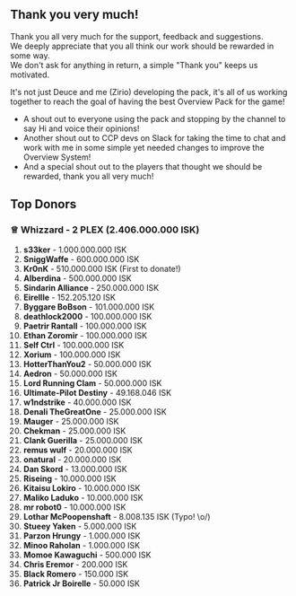 ## Thank you very much!
Thank you all very much for the support, feedback and suggestions.  
We deeply appreciate that you all think our work should be rewarded in some way.   
We don't ask for anything in return, a simple "Thank you" keeps us motivated.    
  
It's not just Deuce and me (Zirio) developing the pack, it's all of us working together to reach the goal of having the best Overview Pack for the game!  
  
- A shout out to everyone using the pack and stopping by the channel to say Hi and voice their opinions!
- Another shout out to CCP devs on Slack for taking the time to chat and work with me in some simple yet needed changes to improve the Overview System!
- And a special shout out to the players that thought we should be rewarded, thank you all very much!

## Top Donors

### ♕ **Whizzard** - 2 PLEX (2.406.000.000 ISK)

1. **s33ker** - 1.000.000.000 ISK
1. **SniggWaffe** - 600.000.000 ISK
1. **Kr0nK** - 510.000.000 ISK (First to donate!)
1. **Alberdina** - 500.000.000 ISK
1. **Sindarin Alliance** - 250.000.000 ISK
1. **Eirellle** - 152.205.120 ISK
1. **Byggare BoBson** - 101.000.000 ISK
1. **deathlock2000** - 100.000.000 ISK
1. **Paetrir Rantall** - 100.000.000 ISK
1. **Ethan Zoromir** - 100.000.000 ISK
1. **Self Ctrl** - 100.000.000 ISK
1. **Xorium** - 100.000.000 ISK
1. **HotterThanYou2** - 50.000.000 ISK
1. **Aedron** - 50.000.000 ISK
1. **Lord Running Clam** - 50.000.000 ISK
1. **Ultimate-Pilot Destiny** - 49.168.046 ISK
1. **w1ndstrike** - 40.000.000 ISK
1. **Denali TheGreatOne** - 25.000.000 ISK
1. **Mauger** - 25.000.000 ISK
1. **Chekman** - 25.000.000 ISK
1. **Clank Guerilla** - 25.000.000 ISK
1. **remus wulf** - 20.000.000 ISK
1. **onatural** - 20.000.000 ISK
1. **Dan Skord** - 13.000.000 ISK
1. **Riseing** - 10.000.000 ISK
1. **Kitaisu Lokiro** - 10.000.000 ISK
1. **Maliko Laduko** - 10.000.000 ISK
1. **mr robot0** - 10.000.000 ISK
1. **Lothar McPoopenshaft** - 8.008.135 ISK (Typo! \o/)
1. **Stueey Yaken** - 5.000.000 ISK
1. **Parzon Hrungy** - 1.000.000 ISK
1. **Minoo Raholan** - 1.000.000 ISK
1. **Momoe Kawaguchi** - 500.000 ISK
1. **Chris Eremor** - 200.000 ISK
1. **Black Romero** - 150.000 ISK
1. **Patrick Jr Boirelle** - 50.000 ISK